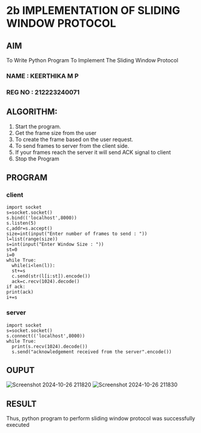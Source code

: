 # 2b IMPLEMENTATION OF SLIDING WINDOW PROTOCOL
## AIM
To Write Python Program To Implement The Sliding Window Protocol
### NAME : KEERTHIKA M P
### REG NO : 212223240071 
## ALGORITHM:
1. Start the program.
2. Get the frame size from the user
3. To create the frame based on the user request.
4. To send frames to server from the client side.
5. If your frames reach the server it will send ACK signal to client
6. Stop the Program
## PROGRAM
### client
```
import socket
s=socket.socket()
s.bind(('localhost',8000))
s.listen(5)
c,addr=s.accept()
size=int(input("Enter number of frames to send : "))
l=list(range(size))
s=int(input("Enter Window Size : "))
st=0
i=0
while True:
  while(i<len(l)):
  st+=s
  c.send(str(l[i:st]).encode())
  ack=c.recv(1024).decode()
if ack:
print(ack)
i+=s
```
### server
```
import socket
s=socket.socket()
s.connect(('localhost',8000))
while True:
  print(s.recv(1024).decode())
  s.send("acknowledgement received from the server".encode())
```
## OUPUT
![Screenshot 2024-10-26 211820](https://github.com/user-attachments/assets/ec23388e-f712-4a9e-8d8e-aea7a5ae895d)
![Screenshot 2024-10-26 211830](https://github.com/user-attachments/assets/13c217a8-e4b0-4a35-a154-b5f323f29e15)

## RESULT
Thus, python program to perform sliding window protocol was successfully executed
